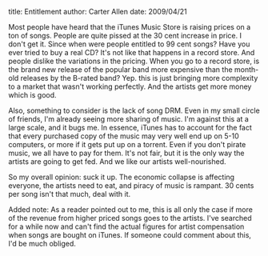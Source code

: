 title: Entitlement
author: Carter Allen
date: 2009/04/21

Most people have heard that the iTunes Music Store is raising prices on a ton of songs. People are quite pissed at the 30 cent increase in price. I don't get it. Since when were people entitled to 99 cent songs? Have you ever tried to buy a real CD? It's not like that happens in a record store. And people dislike the variations in the pricing. When you go to a record store, is the brand new release of the popular band more expensive than the month-old releases by the B-rated band? Yep. this is just bringing more complexity to a market that wasn't working perfectly. And the artists get more money which is good.  

Also, something to consider is the lack of song DRM. Even in my small circle of friends, I'm already seeing more sharing of music. I'm against this at a large scale, and it bugs me. In essence, iTunes has to account for the fact that every purchased copy of the music may very well end up on 5-10 computers, or more if it gets put up on a torrent. Even if you don't pirate music, we all have to pay for them. It's not fair, but it is the only way the artists are going to get fed. And we like our artists well-nourished.  

So my overall opinion: suck it up. The economic collapse is affecting everyone, the artists need to eat, and piracy of music is rampant. 30 cents per song isn't that much, deal with it.  

Added note: As a reader pointed out to me, this is all only the case if more of the revenue from higher priced songs goes to the artists. I've searched for a while now and can't find the actual figures for artist compensation when songs are bought on iTunes. If someone could comment about this, I'd be much obliged.